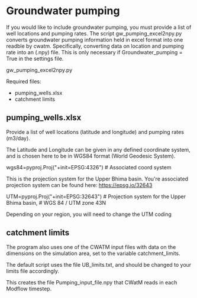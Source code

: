 Groundwater pumping
===================================

If you would like to include groundwater pumping, you must provide a list of well locations and pumping rates. The script  gw_pumping_excel2npy.py converts groundwater pumping information held in excel format into one readble by cwatm. Specifically, converting data on location and pumping rate into an (.npy) file. This is only necessary if Groundwater_pumping = True in the settings file.

gw_pumping_excel2npy.py

Required files: 
- pumping_wells.xlsx
- catchment limits 

pumping_wells.xlsx
-------------------------------------

Provide a list of well locations (latitude and longitude) and pumping rates (m3/day).

The Latitude and Longitude can be given in any defined coordinate system, and is chosen here to be in WGS84 format (World Geodesic System).

wgs84=pyproj.Proj("+init=EPSG:4326")        # Associated coord system

This is the projection system for the Upper Bhima basin. You're associated projection system can be found here: https://epsg.io/32643

UTM=pyproj.Proj("+init=EPSG:32643")         # Projection system for the Upper Bhima basin, 
                                            # WGS 84 / UTM zone 43N

Depending on your region, you will need to change the UTM coding

catchment limits
-------------------------------------
The program also uses one of the CWATM input files with data on the dimensions on the simulation area, set to the variable catchment_limits.

The default script uses the file UB_limits.txt, and should be changed to your limits file accordingly. 

This creates the file Pumping_input_file.npy that CWatM reads in each Modflow timestep. 
